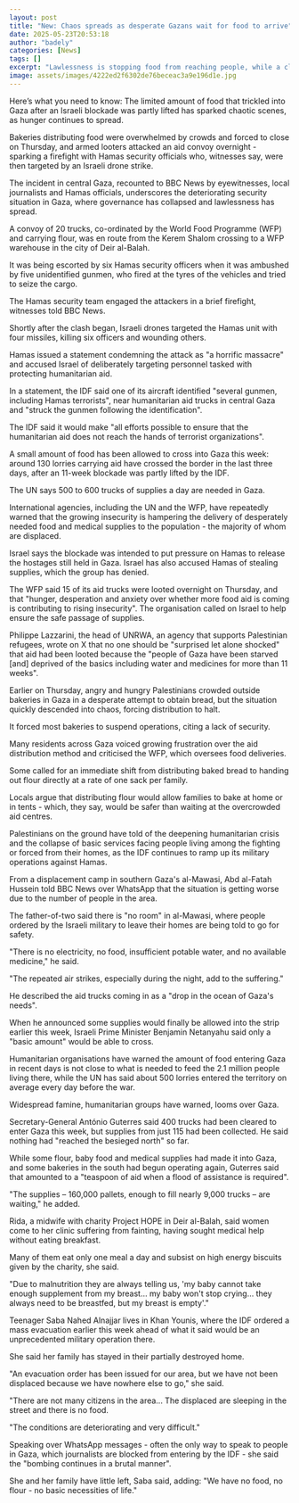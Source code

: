 ```yaml
---
layout: post
title: "New: Chaos spreads as desperate Gazans wait for food to arrive"
date: 2025-05-23T20:53:18
author: "badely"
categories: [News]
tags: []
excerpt: "Lawlessness is stopping food from reaching people, while a clash at an aid convoy on Thursday night turned deadly."
image: assets/images/4222ed2f6302de76beceac3a9e196d1e.jpg
---
```


Here’s what you need to know: The limited amount of food that trickled into Gaza after an Israeli blockade was partly lifted has sparked chaotic scenes, as hunger continues to spread.

Bakeries distributing food were overwhelmed by crowds and forced to close on Thursday, and armed looters attacked an aid convoy overnight - sparking a firefight with Hamas security officials who, witnesses say, were then targeted by an Israeli drone strike.

The incident in central Gaza, recounted to BBC News by eyewitnesses, local journalists and Hamas officials, underscores the deteriorating security situation in Gaza, where governance has collapsed and lawlessness has spread.

A convoy of 20 trucks, co-ordinated by the World Food Programme (WFP) and carrying flour, was en route from the Kerem Shalom crossing to a WFP warehouse in the city of Deir al-Balah.

It was being escorted by six Hamas security officers when it was ambushed by five unidentified gunmen, who fired at the tyres of the vehicles and tried to seize the cargo.

The Hamas security team engaged the attackers in a brief firefight, witnesses told BBC News.

Shortly after the clash began, Israeli drones targeted the Hamas unit with four missiles, killing six officers and wounding others.

Hamas issued a statement condemning the attack as "a horrific massacre" and accused Israel of deliberately targeting personnel tasked with protecting humanitarian aid.

In a statement, the IDF said one of its aircraft identified "several gunmen, including Hamas terrorists", near humanitarian aid trucks in central Gaza and "struck the gunmen following the identification".

The IDF said it would make "all efforts possible to ensure that the humanitarian aid does not reach the hands of terrorist organizations".

A small amount of food has been allowed to cross into Gaza this week: around 130 lorries carrying aid have crossed the border in the last three days, after an 11-week blockade was partly lifted by the IDF. 

The UN says 500 to 600 trucks of supplies a day are needed in Gaza.

International agencies, including the UN and the WFP, have repeatedly warned that the growing insecurity is hampering the delivery of desperately needed food and medical supplies to the population - the majority of whom are displaced.

Israel says the blockade was intended to put pressure on Hamas to release the hostages still held in Gaza. Israel has also accused Hamas of stealing supplies, which the group has denied.

The WFP said 15 of its aid trucks were looted overnight on Thursday, and that "hunger, desperation and anxiety over whether more food aid is coming is contributing to rising insecurity". The organisation called on Israel to help ensure the safe passage of supplies.

Philippe Lazzarini, the head of UNRWA, an agency that supports Palestinian refugees, wrote on X that no one should be "surprised let alone shocked" that aid had been looted because the "people of Gaza have been starved [and] deprived of the basics including water and medicines for more than 11 weeks".

Earlier on Thursday, angry and hungry Palestinians crowded outside bakeries in Gaza in a desperate attempt to obtain bread, but the situation quickly descended into chaos, forcing distribution to halt.

It forced most bakeries to suspend operations, citing a lack of security.

Many residents across Gaza voiced growing frustration over the aid distribution method and criticised the WFP, which oversees food deliveries.

Some called for an immediate shift from distributing baked bread to handing out flour directly at a rate of one sack per family.

Locals argue that distributing flour would allow families to bake at home or in tents - which, they say, would be safer than waiting at the overcrowded aid centres.

Palestinians on the ground have told of the deepening humanitarian crisis and the collapse of basic services facing people living among the fighting or forced from their homes, as the IDF continues to ramp up its military operations against Hamas.

From a displacement camp in southern Gaza's al-Mawasi, Abd al-Fatah Hussein told BBC News over WhatsApp that the situation is getting worse due to the number of people in the area.

The father-of-two said there is "no room" in al-Mawasi, where people ordered by the Israeli military to leave their homes are being told to go for safety.

"There is no electricity, no food, insufficient potable water, and no available medicine," he said.

"The repeated air strikes, especially during the night, add to the suffering."

He described the aid trucks coming in as a "drop in the ocean of Gaza's needs".

When he announced some supplies would finally be allowed into the strip earlier this week, Israeli Prime Minister Benjamin Netanyahu said only a "basic amount" would be able to cross.

Humanitarian organisations have warned the amount of food entering Gaza in recent days is not close to what is needed to feed the 2.1 million people living there, while the UN has said about 500 lorries entered the territory on average every day before the war.

Widespread famine, humanitarian groups have warned, looms over Gaza.

Secretary-General António Guterres said 400 trucks had been cleared to enter Gaza this week, but supplies from just 115 had been collected. He said nothing had "reached the besieged north" so far.

While some flour, baby food and medical supplies had made it into Gaza, and some bakeries in the south had begun operating again, Guterres said that amounted to a "teaspoon of aid when a flood of assistance is required".

"The supplies – 160,000 pallets, enough to fill nearly 9,000 trucks – are waiting," he added.

Rida, a midwife with charity Project HOPE in Deir al-Balah, said women come to her clinic suffering from fainting, having sought medical help without eating breakfast. 

Many of them eat only one meal a day and subsist on high energy biscuits given by the charity, she said.

"Due to malnutrition they are always telling us, 'my baby cannot take enough supplement from my breast… my baby won't stop crying… they always need to be breastfed, but my breast is empty'." 

Teenager Saba Nahed Alnajjar lives in Khan Younis, where the IDF ordered a mass evacuation earlier this week ahead of what it said would be an unprecedented military operation there.

She said her family has stayed in their partially destroyed home.

"An evacuation order has been issued for our area, but we have not been displaced because we have nowhere else to go," she said.

"There are not many citizens in the area... The displaced are sleeping in the street and there is no food. 

"The conditions are deteriorating and very difficult."

Speaking over WhatsApp messages - often the only way to speak to people in Gaza, which journalists are blocked from entering by the IDF - she said the "bombing continues in a brutal manner".

She and her family have little left, Saba said, adding: "We have no food, no flour - no basic necessities of life."

